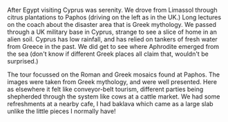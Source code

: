 After Egypt visiting Cyprus was serenity. We drove from Limassol through citrus plantations to Paphos (driving on the left as in the UK.) Long lectures on the coach about the disaster area that is Greek mythology. We passed through a UK military base in Cyprus, strange to see a slice of home in an alien soil. Cyprus has low rainfall, and has relied on tankers of fresh water from Greece in the past. We did get to see where Aphrodite emerged from the sea (don't know if different Greek places all claim that, wouldn't be surprised.)

The tour focussed on the Roman and Greek mosaics found at Paphos. The images were taken from Greek mythology, and were well presented. Here as elsewhere it felt like conveyor-belt tourism, different parties being shepherded through the system like cows at a cattle market. We had some refreshments at a nearby cafe, I had baklava which came as a large slab unlike the little pieces I normally have!
